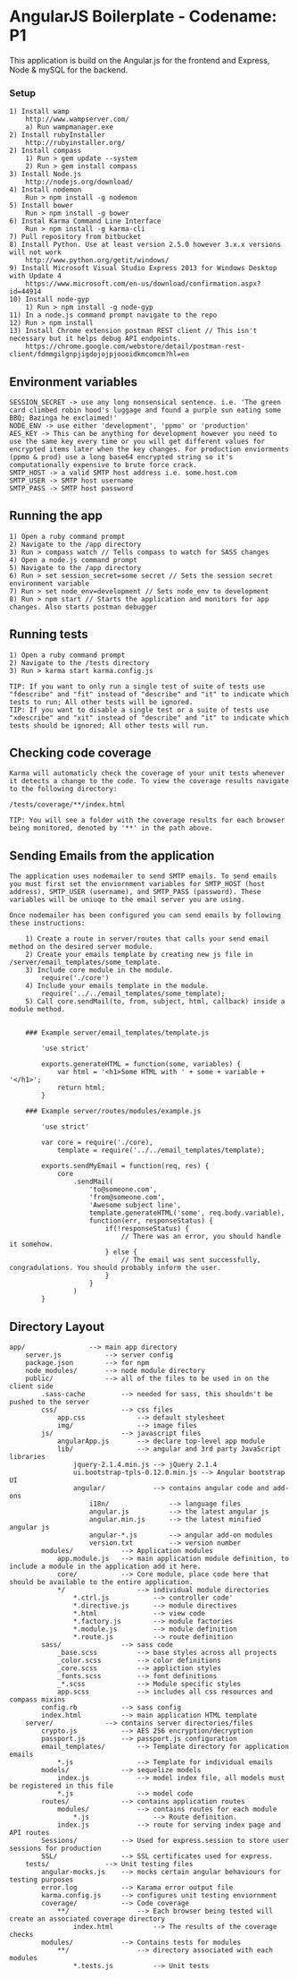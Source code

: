 # AngularJS Boilerplate - Codename: P1

This application is build on the Angular.js for the frontend and Express, Node & mySQL for the backend.

### Setup
	
	1) Install wamp
		http://www.wampserver.com/
		a) Run wampmanager.exe
	2) Install rubyInstaller 
		http://rubyinstaller.org/
	2) Install compass 
		1) Run > gem update --system
		2) Run > gem install compass
	3) Install Node.js
		http://nodejs.org/download/
	4) Install nodemon 
		Run > npm install -g nodemon
	5) Install bower 
		Run > npm install -g bower
	6) Instal Karma Command Line Interface
		Run > npm install -g karma-cli
	7) Pull repository from bitbucket
	8) Install Python. Use at least version 2.5.0 however 3.x.x versions will not work
		http://www.python.org/getit/windows/
	9) Install Microsoft Visual Studio Express 2013 for Windows Desktop with Update 4
		https://www.microsoft.com/en-us/download/confirmation.aspx?id=44914
	10) Install node-gyp
		1) Run > npm install -g node-gyp
	11) In a node.js command prompt navigate to the repo
	12) Run > npm install
	13) Install Chrome extension postman REST client // This isn't necessary but it helps debug API endpoints.
		https://chrome.google.com/webstore/detail/postman-rest-client/fdmmgilgnpjigdojojpjoooidkmcomcm?hl=en
		
## Environment variables

	SESSION_SECRET -> use any long nonsensical sentence. i.e. 'The green card climbed robin hood's luggage and found a purple sun eating some BBQ; Bazinga he exclaimed!'
	NODE_ENV -> use either 'development', 'ppmo' or 'production'
	AES_KEY -> This can be anything for development however you need to use the same key every time or you will get different values for encrypted items later when the key changes. For production enviorments (ppmo & prod) use a long base64 encrypted string so it's computationally expensive to brute force crack.
	SMTP_HOST -> a valid SMTP host address i.e. some.host.com
	SMTP_USER -> SMTP host username
	SMTP_PASS -> SMTP host password
	
## Running the app

	1) Open a ruby command prompt
	2) Navigate to the /app directory
	3) Run > compass watch // Tells compass to watch for SASS changes
	4) Open a node.js command prompt
	5) Navigate to the /app directory
	6) Run > set session_secret=some secret // Sets the session secret environment variable
	7) Run > set node_env=development // Sets node_env to development
	8) Run > npm start // Starts the application and monitors for app changes. Also starts postman debugger

## Running tests

	1) Open a ruby command prompt
	2) Navigate to the /tests directory
	3) Run > karma start karma.config.js
	
	TIP: If you want to only run a single test of suite of tests use "fdescribe" and "fit" instead of "describe" and "it" to indicate which tests to run; All other tests will be ignored.
	TIP: If you want to disable a single test or a suite of tests use "xdescribe" and "xit" instead of "describe" and "it" to indicate which tests should be ignored; All other tests will run.

## Checking code coverage

	Karma will automaticly check the coverage of your unit tests whenever it detects a change to the code. To view the coverage results navigate to the following directory:
	
	/tests/coverage/**/index.html 
	
	TIP: You will see a folder with the coverage results for each browser being monitored, denoted by '**' in the path above.
	
## Sending Emails from the application
	
	The application uses nodemailer to send SMTP emails. To send emails you must first set the enviornment variables for SMTP_HOST (host address), SMTP_USER (username), and SMTP_PASS (password). These variables will be uniuqe to the email server you are using.
	
	Once nodemailer has been configured you can send emails by following these instructions:
		
		1) Create a route in server/routes that calls your send email method on the desired server module.
		2) Create your emails template by creating new js file in /server/email_templates/some_template. 	
		3) Include core module in the module.
			require('./core')
		4) Include your emails template in the module.
			require('../../email_templates/some_template);
		5) Call core.sendMail(to, from, subject, html, callback) inside a module method.
			
			
		### Example server/email_templates/template.js
			
			'use strict'
			
			exports.generateHTML = function(some, variables) {
				var html = '<h1>Some HTML with ' + some + variable + '</h1>';
				return html;
			}
			
		### Example server/routes/modules/example.js
		
			'use strict'
			
			var core = require('./core),
				template = require('../../email_templates/template);
				
			exports.sendMyEmail = function(req, res) {
				core
					.sendMail(
						'to@someone.com',
						'from@someone.com',
						'Awesome subject line',
						template.generateHTML('some', req.body.variable),
						function(err, responseStatus) {
							if(!responseStatus) {
								// There was an error, you should handle it somehow.
							} else {
								// The email was sent successfully, congradulations. You should probably inform the user.
							}
						}
					)
			}

## Directory Layout
    
	app/				--> main app directory
		server.js           --> server config
		package.json        --> for npm
		node_modules/		--> node module directory
		public/             --> all of the files to be used in on the client side
			.sass-cache			--> needed for sass, this shouldn't be pushed to the server
			css/              	--> css files
				app.css         	--> default stylesheet
				img/              	--> image files
			js/               	--> javascript files
				angularApp.js       --> declare top-level app module
				lib/				--> angular and 3rd party JavaScript libraries
					jquery-2.1.4.min.js	--> jQuery 2.1.4
					ui.bootstrap-tpls-0.12.0.min.js	--> Angular bootstrap UI	
					angular/			--> contains angular code and add-ons
						i18n/				--> language files
						angular.js			--> the latest angular js
						angular.min.js		--> the latest minified angular js
						angular-*.js		--> angular add-on modules
						version.txt 		--> version number		
			modules/			--> Application modules
				app.module.js	--> main application module definition, to include a module in the application add it here.
				core/			--> Core module, place code here that should be available to the entire application.
				*/					--> individual module directories
					*.ctrl.js			--> controller code'
					*.directive.js		--> module directives
					*.html				--> view code
					*.factory.js		--> module factories
					*.module.js			--> module definition
					*.route.js			--> route definition
			sass/				--> sass code
				_base.scss			--> base styles across all projects
				_color.scss			--> color definitions
				_core.scss			--> appliction styles
				_fonts.scss			--> font definitions
				_*.scss				--> Module specific styles
				app.scss			--> includes all css resources and compass mixins
			config.rb			--> sass config
			index.html			--> main application HTML template
		server/ 			--> contains server directories/files
			crypto.js			--> AES 256 encryption/decryption
			passport.js			--> passport.js configuration
			email_templates/		--> Template directory for application emails
				*.js				--> Template for individual emails
			models/				--> sequelize models
				index.js			--> model index file, all models must be registered in this file
				*.js				--> model code
			routes/				--> contains application routes
				modules/			--> contains routes for each module
					*.js 				--> Route definition.
				index.js			--> route for serving index page and API routes
			Sessions/			--> Used for express.session to store user sessions for production
			SSL/				--> SSL certificates used for express.
		tests/				--> Unit testing files
			angular-mocks.js	--> mocks certain angular behaviours for testing purposes
			error.log			--> Karama error output file
			karma.config.js		--> configures unit testing enviornment
			coverage/			--> Code coverage 
				**/					--> Each browser being tested will create an associated coverage directory
					index.html			--> The results of the coverage checks
			modules/			--> Contains tests for modules
				**/					--> directory associated with each modules
					*.tests.js			-->	Unit tests